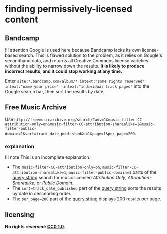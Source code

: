 # finding permissively-licensed content

## Bandcamp

!!! attention
    Google is used here because Bandcamp lacks its own license-based search. This is flawed solution to the problem, as it relies on Google's secondhand data, and returns all Creative Commons license varieties without the ability to narrow down the results. **It is likely to produce incorrect results, and it could stop working at any time.**

Enter `site:*.bandcamp.com/album/* intext:"some rights reserved" intext:"name your price" -intext:"individual track pages"` into the Google search bar, then sort the results by date.

## Free Music Archive

Use `http://freemusicarchive.org/search/?adv=1&music-filter-CC-attribution-only=on&music-filter-CC-attribution-sharealike=1&music-filter-public-domain=1&sort=track_date_published&d=1&page=1&per_page=200`.

### explanation

!!! note
    This is an incomplete explanation.

- The `music-filter-CC-attribution-only=on`, `music-filter-CC-attribution-sharealike=1`, `music-filter-public-domain=1` parts of the [query string](https://en.wikipedia.org/wiki/Query_string) search for music licensed *Attribution Only*, *Attribution-Sharealike*, or *Public Domain*.
- The `sort=track_date_published` part of the [query string](https://en.wikipedia.org/wiki/Query_string) sorts the results by date in descending order.
- The `per_page=200` part of the [query string](https://en.wikipedia.org/wiki/Query_string) displays 200 results per page.

## licensing
**No rights reserved: [CC0 1.0](https://creativecommons.org/publicdomain/zero/1.0/).**
